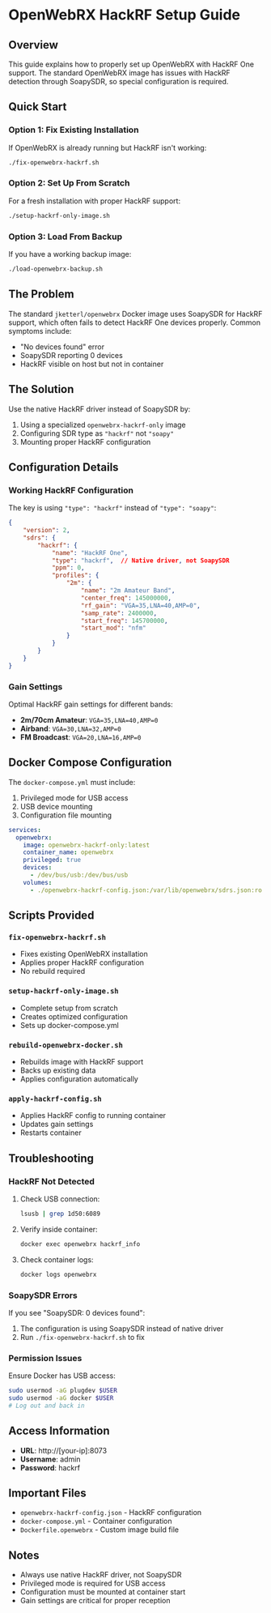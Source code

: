# OpenWebRX HackRF Setup Guide

## Overview

This guide explains how to properly set up OpenWebRX with HackRF One support. The standard OpenWebRX image has issues with HackRF detection through SoapySDR, so special configuration is required.

## Quick Start

### Option 1: Fix Existing Installation
If OpenWebRX is already running but HackRF isn't working:
```bash
./fix-openwebrx-hackrf.sh
```

### Option 2: Set Up From Scratch
For a fresh installation with proper HackRF support:
```bash
./setup-hackrf-only-image.sh
```

### Option 3: Load From Backup
If you have a working backup image:
```bash
./load-openwebrx-backup.sh
```

## The Problem

The standard `jketterl/openwebrx` Docker image uses SoapySDR for HackRF support, which often fails to detect HackRF One devices properly. Common symptoms include:
- "No devices found" error
- SoapySDR reporting 0 devices
- HackRF visible on host but not in container

## The Solution

Use the native HackRF driver instead of SoapySDR by:
1. Using a specialized `openwebrx-hackrf-only` image
2. Configuring SDR type as `"hackrf"` not `"soapy"`
3. Mounting proper HackRF configuration

## Configuration Details

### Working HackRF Configuration
The key is using `"type": "hackrf"` instead of `"type": "soapy"`:

```json
{
    "version": 2,
    "sdrs": {
        "hackrf": {
            "name": "HackRF One",
            "type": "hackrf",  // Native driver, not SoapySDR
            "ppm": 0,
            "profiles": {
                "2m": {
                    "name": "2m Amateur Band",
                    "center_freq": 145000000,
                    "rf_gain": "VGA=35,LNA=40,AMP=0",
                    "samp_rate": 2400000,
                    "start_freq": 145700000,
                    "start_mod": "nfm"
                }
            }
        }
    }
}
```

### Gain Settings
Optimal HackRF gain settings for different bands:
- **2m/70cm Amateur**: `VGA=35,LNA=40,AMP=0`
- **Airband**: `VGA=30,LNA=32,AMP=0`
- **FM Broadcast**: `VGA=20,LNA=16,AMP=0`

## Docker Compose Configuration

The `docker-compose.yml` must include:
1. Privileged mode for USB access
2. USB device mounting
3. Configuration file mounting

```yaml
services:
  openwebrx:
    image: openwebrx-hackrf-only:latest
    container_name: openwebrx
    privileged: true
    devices:
      - /dev/bus/usb:/dev/bus/usb
    volumes:
      - ./openwebrx-hackrf-config.json:/var/lib/openwebrx/sdrs.json:ro
```

## Scripts Provided

### `fix-openwebrx-hackrf.sh`
- Fixes existing OpenWebRX installation
- Applies proper HackRF configuration
- No rebuild required

### `setup-hackrf-only-image.sh`
- Complete setup from scratch
- Creates optimized configuration
- Sets up docker-compose.yml

### `rebuild-openwebrx-docker.sh`
- Rebuilds image with HackRF support
- Backs up existing data
- Applies configuration automatically

### `apply-hackrf-config.sh`
- Applies HackRF config to running container
- Updates gain settings
- Restarts container

## Troubleshooting

### HackRF Not Detected
1. Check USB connection:
   ```bash
   lsusb | grep 1d50:6089
   ```

2. Verify inside container:
   ```bash
   docker exec openwebrx hackrf_info
   ```

3. Check container logs:
   ```bash
   docker logs openwebrx
   ```

### SoapySDR Errors
If you see "SoapySDR: 0 devices found":
1. The configuration is using SoapySDR instead of native driver
2. Run `./fix-openwebrx-hackrf.sh` to fix

### Permission Issues
Ensure Docker has USB access:
```bash
sudo usermod -aG plugdev $USER
sudo usermod -aG docker $USER
# Log out and back in
```

## Access Information
- **URL**: http://[your-ip]:8073
- **Username**: admin
- **Password**: hackrf

## Important Files
- `openwebrx-hackrf-config.json` - HackRF configuration
- `docker-compose.yml` - Container configuration
- `Dockerfile.openwebrx` - Custom image build file

## Notes
- Always use native HackRF driver, not SoapySDR
- Privileged mode is required for USB access
- Configuration must be mounted at container start
- Gain settings are critical for proper reception